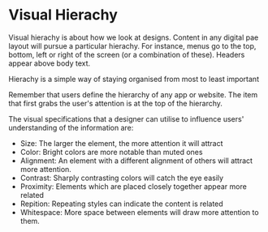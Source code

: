 # Visual Hierachy

Visual hierachy is about how we look at designs. Content in any digital pae layout will pursue a particular hierachy. For instance, menus go to the top, bottom, left or right of the screen (or a combination of these). Headers appear above body text.

Hierachy is a simple way of staying organised from most to least important

Remember that users define the hierarchy of any app or website. The item that first grabs the user's attention is at the top of the hierarchy.

The visual specifications that a designer can utilise to influence users' understanding of the information are:

- Size: The larger the element, the more attention it will attract
- Color: Bright colors are more notable than muted ones
- Alignment: An element with a different alignment of others will attract more attention.
- Contrast: Sharply contrasting colors will catch the eye easily
- Proximity: Elements which are placed closely together appear more related
- Repition: Repeating styles can indicate the content is related
- Whitespace: More space between elements will draw more attention to them.
